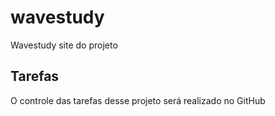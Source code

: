 # wavestudy
Wavestudy site do projeto

## Tarefas

O controle das tarefas desse projeto será realizado no GitHub








